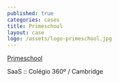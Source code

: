 ```yaml
---
published: true
categories: cases
title: Primeschool
layout: case
logo: /assets/logo-primeschool.jpg
---
```


[Primeschool](http://www.primeschool.pt)

SaaS :: Colégio 360º / Cambridge
